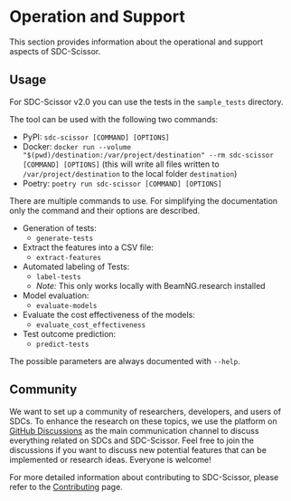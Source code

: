 # Operation and Support
This section provides information about the operational and support aspects of SDC-Scissor.


## Usage
For SDC-Scissor v2.0 you can use the tests in the `sample_tests` directory.

The tool can be used with the following two commands:

* PyPI: `sdc-scissor [COMMAND] [OPTIONS]`
* Docker: `docker run --volume "$(pwd)/destination:/var/project/destination" --rm sdc-scissor [COMMAND] [OPTIONS]` (this will write all files written to `/var/project/destination` to the local folder `destination`)
* Poetry: `poetry run sdc-scissor [COMMAND] [OPTIONS]`

There are multiple commands to use.
For simplifying the documentation only the command and their options are described.

* Generation of tests:
    * `generate-tests`
* Extract the features into a CSV file:
    * `extract-features`
* Automated labeling of Tests:
    * `label-tests`
    * *Note:* This only works locally with BeamNG.research installed
* Model evaluation:
    * `evaluate-models`
* Evaluate the cost effectiveness of the models:
    * `evaluate_cost_effectiveness`
* Test outcome prediction:
    * `predict-tests`

The possible parameters are always documented with `--help`.

## Community
We want to set up a community of researchers, developers, and users of SDCs. To enhance the research on these topics, we
use the platform on [GitHub Discussions](https://github.com/ChristianBirchler/sdc-scissor/discussions) as the main
communication channel to discuss everything related on SDCs and SDC-Scissor. Feel free to join the discussions if you
want to discuss new potential features that can be implemented or research ideas. Everyone is welcome!

For more detailed information about contributing to SDC-Scissor, please refer to the [Contributing](../contributing.rst)
page.

